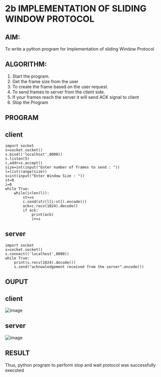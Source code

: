 # 2b IMPLEMENTATION OF SLIDING WINDOW PROTOCOL
## AIM:
To write a python program for Implementation of sliding Window Protocol
## ALGORITHM:
1. Start the program.
2. Get the frame size from the user
3. To create the frame based on the user request.
4. To send frames to server from the client side.
5. If your frames reach the server it will send ACK signal to client
6. Stop the Program
## PROGRAM

## client
```
import socket
s=socket.socket()
s.bind(('localhost',8000))
s.listen(5)
c,addr=s.accept()
size=int(input("Enter number of frames to send : "))
l=list(range(size))
s=int(input("Enter Window Size : "))
st=0
i=0
while True:
    while(i<len(l)):
        st+=s
        c.send(str(l[i:st]).encode())
        ack=c.recv(1024).decode()
        if ack:
            print(ack)
            i+=s
```
## server
```
import socket
s=socket.socket()
s.connect(('localhost',8000))
while True:
    print(s.recv(1024).decode())
    s.send("acknowledgement received from the server".encode())
```
## OUPUT

 ## client
 ![image](https://github.com/user-attachments/assets/23e90014-9169-4b81-bb9a-3e756674bcd7)

 ## server
 ![image](https://github.com/user-attachments/assets/a99c14a1-c71f-4813-a506-4f4a70aed92f)


## RESULT
Thus, python program to perform stop and wait protocol was successfully executed
